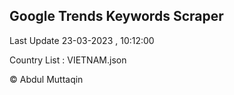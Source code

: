 

## Google Trends Keywords Scraper 
 
Last Update 23-03-2023 , 10:12:00

Country List :
VIETNAM.json



© Abdul Muttaqin 
